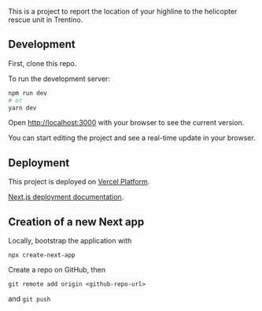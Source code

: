 This is a project to report the location of your highline to the helicopter rescue unit in Trentino.

## Development

First, clone this repo.

To run the development server:

```bash
npm run dev
# or
yarn dev
```

Open [http://localhost:3000](http://localhost:3000) with your browser to see the current version.

You can start editing the project and see a real-time update in your browser.

## Deployment

This project is deployed on [Vercel Platform](https://vercel.com/import?utm_medium=default-template&filter=next.js&utm_source=create-next-app&utm_campaign=create-next-app-readme).

[Next.js deployment documentation](https://nextjs.org/docs/deployment).

## Creation of a new Next app

Locally, bootstrap the application with

`npx create-next-app`

Create a repo on GitHub, then

`git remote add origin <github-repo-url>`

and `git push`